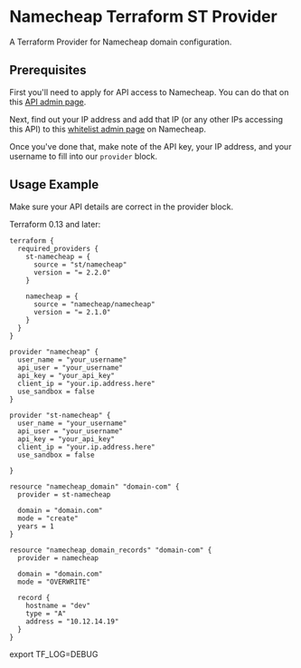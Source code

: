 # Namecheap Terraform ST Provider

A Terraform Provider for Namecheap domain configuration.

## Prerequisites

First you'll need to apply for API access to Namecheap. You can do that on
this [API admin page](https://ap.www.namecheap.com/settings/tools/apiaccess/).

Next, find out your IP address and add that IP (or any other IPs accessing this API) to
this [whitelist admin page](https://ap.www.namecheap.com/settings/tools/apiaccess/whitelisted-ips) on Namecheap.

Once you've done that, make note of the API key, your IP address, and your username to fill into our `provider` block.

## Usage Example

Make sure your API details are correct in the provider block.

Terraform 0.13 and later:

```hcl
terraform {
  required_providers {
    st-namecheap = {
      source = "st/namecheap"
      version = "= 2.2.0"
    }

    namecheap = {
      source = "namecheap/namecheap"
      version = "= 2.1.0"
    }
  }
}

provider "namecheap" {
  user_name = "your_username"
  api_user = "your_username"
  api_key = "your_api_key"
  client_ip = "your.ip.address.here"
  use_sandbox = false
}

provider "st-namecheap" {
  user_name = "your_username"
  api_user = "your_username"
  api_key = "your_api_key"
  client_ip = "your.ip.address.here"
  use_sandbox = false
  
}

resource "namecheap_domain" "domain-com" {
  provider = st-namecheap
  
  domain = "domain.com"
  mode = "create"
  years = 1
}

resource "namecheap_domain_records" "domain-com" {
  provider = namecheap
  
  domain = "domain.com"
  mode = "OVERWRITE"

  record {
    hostname = "dev"
    type = "A"
    address = "10.12.14.19"
  }
}

```

export TF_LOG=DEBUG
